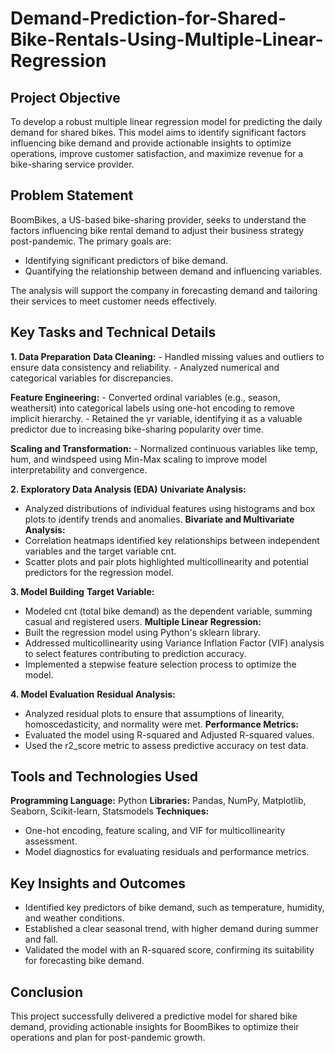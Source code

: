 # Demand-Prediction-for-Shared-Bike-Rentals-Using-Multiple-Linear-Regression

## Project Objective
To develop a robust multiple linear regression model for predicting the daily demand for shared bikes. This model aims to identify significant factors influencing bike demand and provide actionable insights to optimize operations, improve customer satisfaction, and maximize revenue for a bike-sharing service provider.

## Problem Statement
BoomBikes, a US-based bike-sharing provider, seeks to understand the factors influencing bike rental demand to adjust their business strategy post-pandemic. The primary goals are:
- Identifying significant predictors of bike demand.
- Quantifying the relationship between demand and influencing variables.
  
The analysis will support the company in forecasting demand and tailoring their services to meet customer needs effectively.

## Key Tasks and Technical Details
**1. Data Preparation** 
  **Data Cleaning:**
      - Handled missing values and outliers to ensure data consistency and reliability.
      - Analyzed numerical and categorical variables for discrepancies.
  
  **Feature Engineering:**
      - Converted ordinal variables (e.g., season, weathersit) into categorical labels using one-hot encoding to remove implicit hierarchy.
      - Retained the yr variable, identifying it as a valuable predictor due to increasing bike-sharing popularity over time.

  **Scaling and Transformation:**
      - Normalized continuous variables like temp, hum, and windspeed using Min-Max scaling to improve model interpretability and convergence.

**2. Exploratory Data Analysis (EDA)**
**Univariate Analysis:**
- Analyzed distributions of individual features using histograms and box plots to identify trends and anomalies.
**Bivariate and Multivariate Analysis:**
- Correlation heatmaps identified key relationships between independent variables and the target variable cnt.
- Scatter plots and pair plots highlighted multicollinearity and potential predictors for the regression model.

**3. Model Building**
**Target Variable:**
- Modeled cnt (total bike demand) as the dependent variable, summing casual and registered users.
**Multiple Linear Regression:**
- Built the regression model using Python's sklearn library.
- Addressed multicollinearity using Variance Inflation Factor (VIF) analysis to select features contributing to prediction accuracy.
- Implemented a stepwise feature selection process to optimize the model.

**4. Model Evaluation**
**Residual Analysis:**
- Analyzed residual plots to ensure that assumptions of linearity, homoscedasticity, and normality were met.
**Performance Metrics:**
- Evaluated the model using R-squared and Adjusted R-squared values.
- Used the r2_score metric to assess predictive accuracy on test data.

## Tools and Technologies Used

**Programming Language:** Python
**Libraries:** Pandas, NumPy, Matplotlib, Seaborn, Scikit-learn, Statsmodels
**Techniques:**
- One-hot encoding, feature scaling, and VIF for multicollinearity assessment.
- Model diagnostics for evaluating residuals and performance metrics.

## Key Insights and Outcomes
- Identified key predictors of bike demand, such as temperature, humidity, and weather conditions.
- Established a clear seasonal trend, with higher demand during summer and fall.
- Validated the model with an R-squared score, confirming its suitability for forecasting bike demand.

## Conclusion
This project successfully delivered a predictive model for shared bike demand, providing actionable insights for BoomBikes to optimize their operations and plan for post-pandemic growth.
